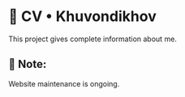 # 🧾 CV • Khuvondikhov
This project gives complete information about me.
## 📝 Note:
Website maintenance is ongoing.
